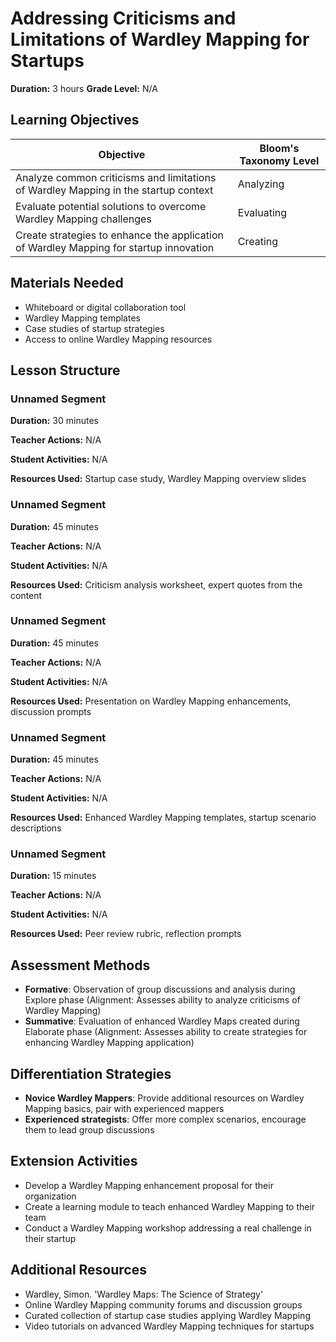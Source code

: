 # Addressing Criticisms and Limitations of Wardley Mapping for Startups

**Duration:** 3 hours **Grade Level:** N/A

## Learning Objectives

| Objective | Bloom's Taxonomy Level |
|-----------|-------------------------|
| Analyze common criticisms and limitations of Wardley Mapping in the startup context | Analyzing |
| Evaluate potential solutions to overcome Wardley Mapping challenges | Evaluating |
| Create strategies to enhance the application of Wardley Mapping for startup innovation | Creating |

## Materials Needed
* Whiteboard or digital collaboration tool
* Wardley Mapping templates
* Case studies of startup strategies
* Access to online Wardley Mapping resources

## Lesson Structure
### Unnamed Segment
**Duration:** 30 minutes

**Teacher Actions:** N/A

**Student Activities:** N/A

**Resources Used:** Startup case study, Wardley Mapping overview slides

### Unnamed Segment
**Duration:** 45 minutes

**Teacher Actions:** N/A

**Student Activities:** N/A

**Resources Used:** Criticism analysis worksheet, expert quotes from the content

### Unnamed Segment
**Duration:** 45 minutes

**Teacher Actions:** N/A

**Student Activities:** N/A

**Resources Used:** Presentation on Wardley Mapping enhancements, discussion prompts

### Unnamed Segment
**Duration:** 45 minutes

**Teacher Actions:** N/A

**Student Activities:** N/A

**Resources Used:** Enhanced Wardley Mapping templates, startup scenario descriptions

### Unnamed Segment
**Duration:** 15 minutes

**Teacher Actions:** N/A

**Student Activities:** N/A

**Resources Used:** Peer review rubric, reflection prompts

## Assessment Methods
* **Formative**: Observation of group discussions and analysis during Explore phase (Alignment: Assesses ability to analyze criticisms of Wardley Mapping)
* **Summative**: Evaluation of enhanced Wardley Maps created during Elaborate phase (Alignment: Assesses ability to create strategies for enhancing Wardley Mapping application)

## Differentiation Strategies
* **Novice Wardley Mappers**: Provide additional resources on Wardley Mapping basics, pair with experienced mappers
* **Experienced strategists**: Offer more complex scenarios, encourage them to lead group discussions

## Extension Activities
* Develop a Wardley Mapping enhancement proposal for their organization
* Create a learning module to teach enhanced Wardley Mapping to their team
* Conduct a Wardley Mapping workshop addressing a real challenge in their startup

## Additional Resources
* Wardley, Simon. 'Wardley Maps: The Science of Strategy'
* Online Wardley Mapping community forums and discussion groups
* Curated collection of startup case studies applying Wardley Mapping
* Video tutorials on advanced Wardley Mapping techniques for startups
